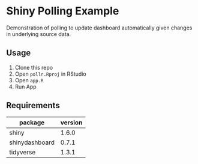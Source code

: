 # Shiny Polling Example

Demonstration of polling to update dashboard automatically given changes in
underlying source data.

## Usage

1. Clone this repo
1. Open `pollr.Rproj` in RStudio
1. Open `app.R`
1. Run App

## Requirements

|package | version |
|---|---|
|shiny| 1.6.0|
|shinydashboard|0.7.1|
|tidyverse|1.3.1|